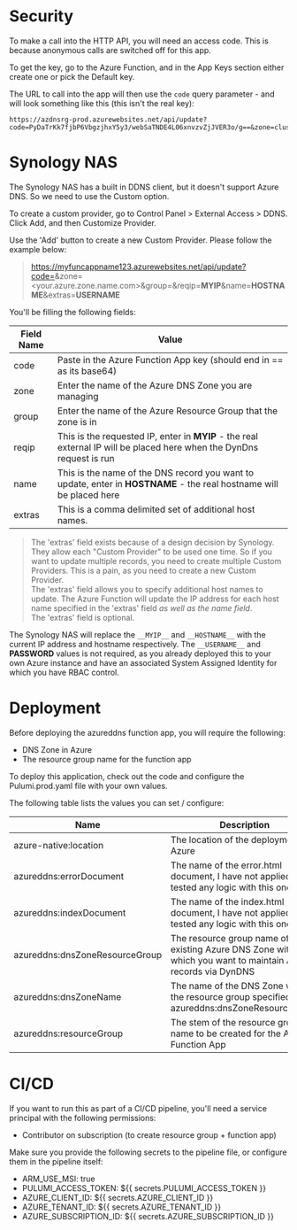 # Security

To make a call into the HTTP API, you will need an access code.  This is because anonymous calls are 
switched off for this app. 

To get the key, go to the Azure Function, and in the App Keys section either create one or pick the Default
key.  

The URL to call into the app will then use the ``code`` query parameter - and will look something like this (this isn't the real key):

    https://azdnsrg-prod.azurewebsites.net/api/update?code=PyDaTrKk7fjbP6VbgzjhxY5y3/webSaTNDE4L06xnvzvZjJVER3o/g==&zone=cluster8.tech&group=developmentrg&reqip=__MYIP__

# Synology NAS

The Synology NAS has a built in DDNS client, but it doesn't support Azure DNS.  So we need to use the
Custom option.  

To create a custom provider, go to Control Panel > External Access > DDNS.  Click Add, and then Customize Provider.

Use the 'Add' button to create a new Custom Provider.  Please follow the example below:
> https://myfuncappname123.azurewebsites.net/api/update?code=<yourcodegoeshere>&zone=<your.azure.zone.name.com>&group=<azure resource group name>&reqip=__MYIP__&name=__HOSTNAME__&extras=__USERNAME__

You'll be filling the following fields: 

| Field Name | Value                                                                                                                 |
|------------|-----------------------------------------------------------------------------------------------------------------------|
| code       | Paste in the Azure Function App key (should end in == as its base64)                                                  |
| zone       | Enter the name of the Azure DNS Zone you are managing                                                                 |
| group      | Enter the name of the Azure Resource Group that the zone is in                                                        |
| reqip      | This is the requested IP, enter in __MYIP__ - the real external IP will be placed here when the DynDns request is run |
| name       | This is the name of the DNS record you want to update, enter in __HOSTNAME__ - the real hostname will be placed here  |
| extras     | This is a comma delimited set of additional host names.                                                               |

> The 'extras' field exists because of a design decision by Synology.  They allow each "Custom Provider" to be used one time.  So if you 
> want to update multiple records, you need to create multiple Custom Providers. This is a pain, as you need to create a new Custom Provider.  
> The 'extras' field allows you to specify additional host names to update.  The Azure Function will update the IP address for each host name specified in the 'extras' field _as well as the name field_.  
> The 'extras' field is optional. 

The Synology NAS will replace the ``__MYIP__`` and ``__HOSTNAME__`` with the current IP address and hostname 
respectively.  The ``__USERNAME__`` and __PASSWORD__ values is not required, as you already deployed this to your own Azure instance
and have an associated System Assigned Identity for which you have RBAC control.

# Deployment

Before deploying the azureddns function app, you will require the following:
 * DNS Zone in Azure
 * The resource group name for the function app
 
To deploy this application, check out the code and configure the Pulumi.prod.yaml file with your own values.  

The following table lists the values you can set / configure: 

| Name                           | Description                                                                                                   | Default           |
|--------------------------------|---------------------------------------------------------------------------------------------------------------|-------------------|
| azure-native:location          | The location of the deployment in Azure                                                                       | WestUS            |
| azureddns:errorDocument        | The name of the error.html document, I have not applied / tested any logic with this one                      | error.html        |
| azureddns:indexDocument        | The name of the index.html document, I have not applied / tested any logic with this one                      | index.html        |
| azureddns:dnsZoneResourceGroup | The resource group name of the existing Azure DNS Zone within which you want to maintain A records via DynDNS | effectiveflowrg   |
| azureddns:dnsZoneName          | The name of the DNS Zone within the resource group specified by azureddns:dnsZoneResourceGroup                | effectiveflow.com |
| azureddns:resourceGroup        | The stem of the resource group name to be created for the Azure Function App                                  | azdnsrg           |

# CI/CD

If you want to run this as part of a CI/CD pipeline, you'll need a service principal with the following permissions:
 * Contributor on subscription (to create resource group + function app)

Make sure you provide the following secrets to the pipeline file, or configure them in the pipeline itself:

 * ARM_USE_MSI: true
 * PULUMI_ACCESS_TOKEN: ${{ secrets.PULUMI_ACCESS_TOKEN }}
 * AZURE_CLIENT_ID: ${{ secrets.AZURE_CLIENT_ID }}
 * AZURE_TENANT_ID: ${{ secrets.AZURE_TENANT_ID }}
 * AZURE_SUBSCRIPTION_ID: ${{ secrets.AZURE_SUBSCRIPTION_ID }}
